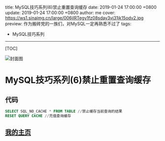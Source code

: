 title: MySQL技巧系列(6)禁止重置查询缓存
date: 2019-01-24 17:00:00 +0800
update: 2019-01-24 17:00:00 +0800
author: me
cover: https://ws1.sinaimg.cn/large/006jIRTegy1fz08sday3vj31jk15odv2.jpg
preview:  作为搬砖党的一族们，对MySQL一定再熟悉不过了
tags:

  -  MySQL技巧系列

---



[TOC]

![封面图](https://ws1.sinaimg.cn/large/006jIRTegy1fz08sday3vj31jk15odv2.jpg)

# MySQL技巧系列(6)禁止重置查询缓存

## 代码

```sql
SELECT SQL_NO_CACHE * FROM TABLE //禁止缓存当前查询的结果
RESET QUERY CACHE //充值查询缓存
```

## [我的主页](https://suveng.github.io/blog/)